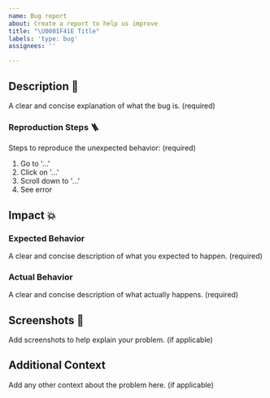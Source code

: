 ```yaml
---
name: Bug report
about: Create a report to help us improve
title: "\U0001F41E Title"
labels: 'type: bug'
assignees: ''

---
```


## Description 💬
A clear and concise explanation of what the bug is. (required)

### Reproduction Steps 🪜
Steps to reproduce the unexpected behavior: (required)
1. Go to '...'
2. Click on '...'
3. Scroll down to '...'
4. See error

## Impact 💥

### Expected Behavior
A clear and concise description of what you expected to happen. (required)

### Actual Behavior
A clear and concise description of what actually happens. (required)

## Screenshots 📸
Add screenshots to help explain your problem. (if applicable)

## Additional Context 
Add any other context about the problem here. (if applicable)
